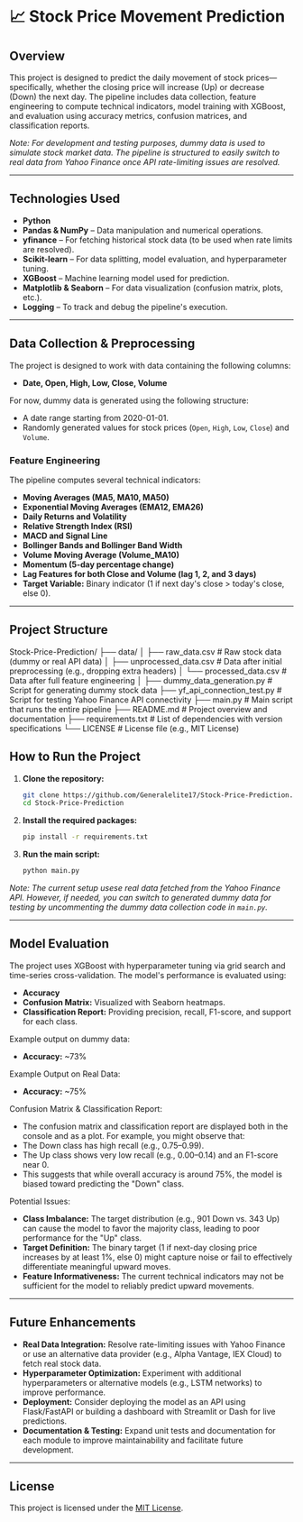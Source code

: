 # 📈 Stock Price Movement Prediction

## Overview
This project is designed to predict the daily movement of stock prices—specifically, whether the closing price will increase (Up) or decrease (Down) the next day. The pipeline includes data collection, feature engineering to compute technical indicators, model training with XGBoost, and evaluation using accuracy metrics, confusion matrices, and classification reports.

*Note: For development and testing purposes, dummy data is used to simulate stock market data. The pipeline is structured to easily switch to real data from Yahoo Finance once API rate-limiting issues are resolved.*

---

## Technologies Used
- **Python**
- **Pandas & NumPy** – Data manipulation and numerical operations.
- **yfinance** – For fetching historical stock data (to be used when rate limits are resolved).
- **Scikit-learn** – For data splitting, model evaluation, and hyperparameter tuning.
- **XGBoost** – Machine learning model used for prediction.
- **Matplotlib & Seaborn** – For data visualization (confusion matrix, plots, etc.).
- **Logging** – To track and debug the pipeline's execution.

---

## Data Collection & Preprocessing
The project is designed to work with data containing the following columns:
- **Date, Open, High, Low, Close, Volume**

For now, dummy data is generated using the following structure:
- A date range starting from 2020-01-01.
- Randomly generated values for stock prices (`Open`, `High`, `Low`, `Close`) and `Volume`.

### Feature Engineering
The pipeline computes several technical indicators:
- **Moving Averages (MA5, MA10, MA50)**
- **Exponential Moving Averages (EMA12, EMA26)**
- **Daily Returns and Volatility**
- **Relative Strength Index (RSI)**
- **MACD and Signal Line**
- **Bollinger Bands and Bollinger Band Width**
- **Volume Moving Average (Volume_MA10)**
- **Momentum (5-day percentage change)**
- **Lag Features for both Close and Volume (lag 1, 2, and 3 days)**
- **Target Variable:** Binary indicator (1 if next day's close > today's close, else 0).

---

## Project Structure

Stock-Price-Prediction/
├── data/
│   ├── raw_data.csv              # Raw stock data (dummy or real API data)
│   ├── unprocessed_data.csv      # Data after initial preprocessing (e.g., dropping extra headers)
│   └── processed_data.csv        # Data after full feature engineering
│
├── dummy_data_generation.py      # Script for generating dummy stock data
├── yf_api_connection_test.py     # Script for testing Yahoo Finance API connectivity
├── main.py                       # Main script that runs the entire pipeline
├── README.md                     # Project overview and documentation
├── requirements.txt              # List of dependencies with version specifications
└── LICENSE                       # License file (e.g., MIT License)


## How to Run the Project
1. **Clone the repository:**
   ```bash
   git clone https://github.com/Generalelite17/Stock-Price-Prediction.git
   cd Stock-Price-Prediction
   ```

2. **Install the required packages:**
   ```bash
   pip install -r requirements.txt
   ```

3. **Run the main script:**
   ```bash
   python main.py
   ```

*Note: The current setup usese real data fetched from the Yahoo Finance API. However, if needed,  you can switch to generated dummy data for testing by uncommenting the dummy data  collection code in `main.py`.*

---

## Model Evaluation
The project uses XGBoost with hyperparameter tuning via grid search and time-series cross-validation. The model's performance is evaluated using:
- **Accuracy**
- **Confusion Matrix:** Visualized with Seaborn heatmaps.
- **Classification Report:** Providing precision, recall, F1-score, and support for each class.

Example output on dummy data:
- **Accuracy:** ~73%

Example Output on Real Data:
- **Accuracy:** ~75%

Confusion Matrix & Classification Report:
- The confusion matrix and classification report are displayed both in the console and as a plot. For example, you might observe that:
- The Down class has high recall (e.g., 0.75–0.99).
- The Up class shows very low recall (e.g., 0.00–0.14) and an F1-score near 0.
- This suggests that while overall accuracy is around 75%, the model is biased toward predicting the "Down" class.

Potential Issues:
- **Class Imbalance:** The target distribution (e.g., 901 Down vs. 343 Up) can cause the model to favor the majority class, leading to poor performance for the "Up" class.
- **Target Definition:** The binary target (1 if next-day closing price increases by at least 1%, else 0) might capture noise or fail to effectively differentiate meaningful upward moves.
- **Feature Informativeness:** The current technical indicators may not be sufficient for the model to reliably predict upward movements.

---

## Future Enhancements
- **Real Data Integration:** Resolve rate-limiting issues with Yahoo Finance or use an alternative data provider (e.g., Alpha Vantage, IEX Cloud) to fetch real stock data.
- **Hyperparameter Optimization:** Experiment with additional hyperparameters or alternative models (e.g., LSTM networks) to improve performance.
- **Deployment:** Consider deploying the model as an API using Flask/FastAPI or building a dashboard with Streamlit or Dash for live predictions.
- **Documentation & Testing:** Expand unit tests and documentation for each module to improve maintainability and facilitate future development.

---

## License
This project is licensed under the [MIT License](LICENSE).

